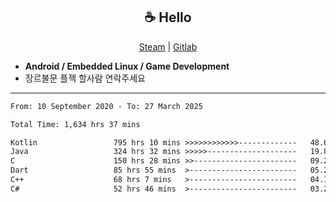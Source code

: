<h2 align="center"> ☕ Hello </h2>

<p align="center">
  <a href="https://steamcommunity.com/id/Niforances/">Steam</a> |
  <a href="https://gitlab.com/niforances">Gitlab</a>
</p>

 - **Android / Embedded Linux / Game Development**
 - 장르불문 플젝 할사람 연락주세요

------

<!--START_SECTION:waka-->

```txt
From: 10 September 2020 - To: 27 March 2025

Total Time: 1,634 hrs 37 mins

Kotlin                 795 hrs 10 mins >>>>>>>>>>>>-------------   48.65 %
Java                   324 hrs 32 mins >>>>>--------------------   19.85 %
C                      150 hrs 28 mins >>-----------------------   09.21 %
Dart                   85 hrs 55 mins  >------------------------   05.26 %
C++                    68 hrs 7 mins   >------------------------   04.17 %
C#                     52 hrs 46 mins  >------------------------   03.23 %
```

<!--END_SECTION:waka-->

